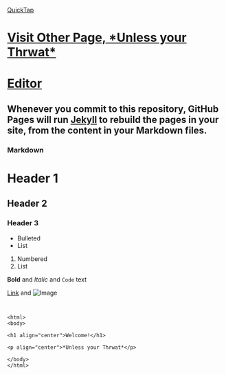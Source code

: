 [QuickTap](https://bedirgonul.github.io)

<h1><a href="https://bedirgonul.github.io/layout.html">Visit Other Page, *Unless your Thrwat*</a><h1>



[Editor](https://github.com/BedirGonul/BedirGonul.github.io/edit/main/README.md)

  
## Whenever you commit to this repository, GitHub Pages will run [Jekyll](https://jekyllrb.com/) to rebuild the pages in your site, from the content in your Markdown files.

### Markdown

# Header 1
## Header 2
### Header 3

- Bulleted
- List

1. Numbered
2. List

**Bold** and _Italic_ and `Code` text

[Link](url) and ![Image](src)
```

  
<html>
<body>

<h1 align="center">Welcome!</h1>

<p align="center">*Unless your Thrwat*</p>

</body>
</html>
